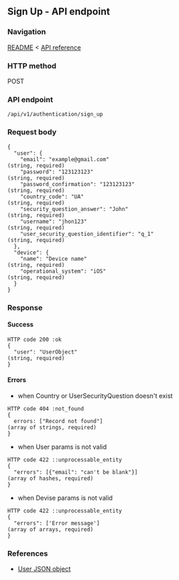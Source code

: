 ## Sign Up - API endpoint

### Navigation
[README](../../../../README.md)
<
[API reference](../../../api_reference.md)

### HTTP method
POST

### API endpoint
`/api/v1/authentication/sign_up`

### Request body
```
{
  "user": {
    "email": "example@gmail.com"                                                (string, required)
    "password": "123123123"                                                     (string, required)
    "password_confirmation": "123123123"                                        (string, required)
    "country_code": "UA"                                                        (string, required)
    "security_question_answer": "John"                                          (string, required)
    "username": "jhon123"                                                       (string, required)  
    "user_security_question_identifier": "q_1"                                  (string, required)
  },
  "device": {
    "name": "Device name"                                                       (string, required)
    "operational_system": "iOS"                                                 (string, required)
  }
}
```

### Response
#### Success
```
HTTP code 200 :ok
{
  "user": "UserObject"                                                          (string, required)
}
```

#### Errors
- when Country or UserSecurityQuestion doesn't exist
```
HTTP code 404 :not_found
{
  errors: ["Record not found"]                                                  (array of strings, required)
}
```

- when User params is not valid
```
HTTP code 422 ::unprocessable_entity
{
  "errors": [{"email": "can't be blank"}]                                       (array of hashes, required)
}
```

- when Devise params is not valid
```
HTTP code 422 ::unprocessable_entity
{
  "errors": ['Error message']                                                   (array of arrays, required)
}
```

### References
- [User JSON object](../../../json_objects/user.md)
